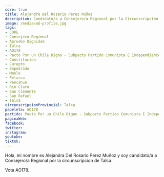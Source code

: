 ```yaml
---
core: true
title: Alejandra Del Rosario Perez Muñoz
description: Candidato/a a Consejero/a Regional por la Circunscripción de Talca
image: /media/ad-profile.jpg
tags:
- CORE
- Consejero Regional
- Apruebo Dignidad
- Talca
- AO178
- Pacto Por un Chile Digno - Subpacto Partido Comunista E Independientes - Partido Comunista De Chile
- Constitucion
- Curepto
- Empedrado
- Maule
- Pelarco
- Pencahue
- Rio Claro
- San Clemente
- San Rafael
- Talca
circunscripcionProvincial: Talca
papeleta: AO178
partido: Pacto Por un Chile Digno - Subpacto Partido Comunista E Independientes - Partido Comunista De Chile
paginaWeb:
facebook:
twitter:
instagram:
youtube:
tiktok:
---
```

Hola, mi nombre es Alejandra Del Rosario Perez Muñoz y soy candidato/a a Consejero/a Regional por la circunscripcion de Talca.

Vota AO178.
